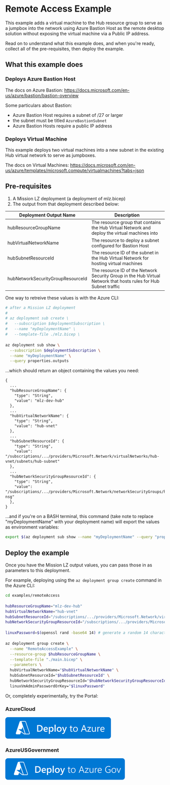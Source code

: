 # Remote Access Example

This example adds a virtual machine to the Hub resource group to serve as a jumpbox into the network using Azure Bastion Host as the remote desktop solution without exposing the virtual machine via a Public IP address.

Read on to understand what this example does, and when you're ready, collect all of the pre-requisites, then deploy the example.

## What this example does

### Deploys Azure Bastion Host

The docs on Azure Bastion: <https://docs.microsoft.com/en-us/azure/bastion/bastion-overview>

Some particulars about Bastion:

- Azure Bastion Host requires a subnet of /27 or larger
- the subnet must be titled `AzureBastionSubnet`
- Azure Bastion Hosts require a public IP address

### Deploys Virtual Machine

This example deploys two virtual machines into a new subnet in the existing Hub virtual network to serve as jumpboxes.

The docs on Virtual Machines: <https://docs.microsoft.com/en-us/azure/templates/microsoft.compute/virtualmachines?tabs=json>

## Pre-requisites

1. A Mission LZ deployment (a deployment of mlz.bicep)
1. The output from that deployment described below:

Deployment Output Name | Description
-----------------------| -----------
hubResourceGroupName | The resource group that contains the Hub Virtual Network and deploy the virtual machines into
hubVirtualNetworkName | The resource to deploy a subnet configured for Bastion Host
hubSubnetResourceId | The resource ID of the subnet in the Hub Virtual Network for hosting virtual machines
hubNetworkSecurityGroupResourceId | The resource ID of the Network Security Group in the Hub Virtual Network that hosts rules for Hub Subnet traffic

One way to retreive these values is with the Azure CLI:

```bash
# after a Mission LZ deployment
#
# az deployment sub create \
#   --subscription $deploymentSubscription \
#   --name "myDeploymentName" \
#   --template-file ./mlz.bicep \

az deployment sub show \
  --subscription $deploymentSubscription \
  --name "myDeploymentName" \
  --query properties.outputs
```

...which should return an object containing the values you need:

```plaintext
{
  ...
  "hubResourceGroupName": {
    "type": "String",
    "value": "mlz-dev-hub"
  },
  ...
  "hubVirtualNetworkName": {
    "type": "String",
    "value": "hub-vnet"
  },
  ...
  "hubSubnetResourceId": {
    "type": "String",
    "value": "/subscriptions/.../providers/Microsoft.Network/virtualNetworks/hub-vnet/subnets/hub-subnet"
  },
  ...
  "hubNetworkSecurityGroupResourceId": {
    "type": "String",
    "value": "/subscriptions/.../providers/Microsoft.Network/networkSecurityGroups/hub-nsg"
  },
}
```

...and if you're on a BASH terminal, this command (take note to replace "myDeploymentName" with your deployment name) will export the values as environment variables:

```bash
export $(az deployment sub show --name "myDeploymentName" --query "properties.outputs.{ args: [ join('', ['hubResourceGroupName=', hubResourceGroupName.value]), join('', ['hubVirtualNetworkName=', hubVirtualNetworkName.value]), join('', ['hubSubnetResourceId=', hubSubnetResourceId.value]), join('', ['hubNetworkSecurityGroupResourceId=', hubNetworkSecurityGroupResourceId.value]) ] }.args" --output tsv | xargs)
```

## Deploy the example

Once you have the Mission LZ output values, you can pass those in as parameters to this deployment.

For example, deploying using the `az deployment group create` command in the Azure CLI:

```bash
cd examples/remoteAccess

hubResourceGroupName="mlz-dev-hub"
hubVirtualNetworkName="hub-vnet"
hubSubnetResourceId="/subscriptions/.../providers/Microsoft.Network/virtualNetworks/hub-vnet/subnets/hub-subnet"
hubNetworkSecurityGroupResourceId="/subscriptions/.../providers/Microsoft.Network/networkSecurityGroups/hub-nsg"

linuxPassword=$(openssl rand -base64 14) # generate a random 14 character password

az deployment group create \
  --name "RemoteAccessExample" \
  --resource-group $hubResourceGroupName \
  --template-file "./main.bicep" \
  --parameters \
  hubVirtualNetworkName="$hubVirtualNetworkName" \
  hubSubnetResourceId="$hubSubnetResourceId" \
  hubNetworkSecurityGroupResourceId="$hubNetworkSecurityGroupResourceId" \
  linuxVmAdminPasswordOrKey="$linuxPassword"
```

Or, completely experimentally, try the Portal:

### AzureCloud

[![Deploy To Azure](../../../../docs/images/deploytoazure.svg?sanitze=true)](https://portal.azure.com/#create/Microsoft.Template/uri/https%3A%2F%2Fraw.githubusercontent.com%2FAzure%2Fmissionlz%2Fmain%2Fsrc%2Fbicep%2Fexamples%2FremoteAccess%2Fmain.json)

### AzureUSGovernment

[![Deploy To Azure US Gov](../../../../docs/images/deploytoazuregov.svg?sanitize=true)](https://portal.azure.us/#create/Microsoft.https%3A%2F%2Fraw.githubusercontent.com%2FAzure%2Fmissionlz%2Fmain%2Fsrc%2Fbicep%2Fexamples%2FremoteAccess%2Fmain.json)
